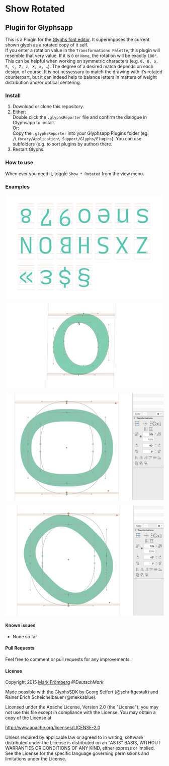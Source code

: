 # Show Rotated

## Plugin for Glyphsapp

This is a Plugin for the [Glyphs font editor](http://glyphsapp.com/). It superimposes the current shown glyph as a rotated copy of it self.  
If you enter a rotation value in the `Transformations Palette`, this plugin will resemble that very value. If it is `0` or `None`, the rotation will be exactly `180°`.  
This can be helpful when working on symmetric characters (e.g. `0, O, o, S, s, Z, z, X, x, …`). The degree of a desired match depends on each design, of course. It is not nessessary to match the drawing with it’s rotated counterpart, but it can indeed help to balance letters in matters of weight distribution and/or optical centering.

### Install

1. Download or clone this repository.
2. Either:  
   Double click the `.glyphsReporter` file and confirm the dialogue in Glyphsapp to install.  
   Or:  
   Copy the `.glyphsReporter` into your Glyphsapp Plugins folder (eg. `/Library/Application\ Support/Glyphs/Plugins`). You can use subfolders (e.g. to sort plugins by author) there.
3. Restart Glyphs.

### How to use

When ever you need it, toggle `Show * Rotated` from the view menu.

### Examples

![Show Rotated Demo](https://raw.githubusercontent.com/DeutschMark/Show-Rotated/master/Screenshots/Show%20Rotated%20-%20Mark%20-%20Froemberg%2001.png?raw=true "Show Rotated Demo")

![Show Rotated live Demo](https://github.com/DeutschMark/Show-Rotated/blob/master/Screenshots/Show%20Rotated%20-%20Mark%20-%20Froemberg%2002.gif?raw=true "Show Rotated live Demo")

![Show Rotated Demo](https://github.com/DeutschMark/Show-Rotated/blob/master/Screenshots/Show%20Rotated%20-%20Mark%20-%20Froemberg%2003.png?raw=true "Show Rotated Demo")

![Show Rotated Demo](https://github.com/DeutschMark/Show-Rotated/blob/master/Screenshots/Show%20Rotated%20-%20Mark%20-%20Froemberg%2004-png.png?raw=true "Show Rotated Demo")


#### Known issues

- None so far

#### Pull Requests

Feel free to comment or pull requests for any improvements.

#### License

Copyright 2015 [Mark Frömberg](http://www.markfromberg.com/) *@DeutschMark*

Made possible with the GlyphsSDK by Georg Seifert (@schriftgestalt) and Rainer Erich Scheichelbauer (@mekkablue).

Licensed under the Apache License, Version 2.0 (the "License");
you may not use this file except in compliance with the License.
You may obtain a copy of the License at

http://www.apache.org/licenses/LICENSE-2.0

Unless required by applicable law or agreed to in writing, software
distributed under the License is distributed on an "AS IS" BASIS,
WITHOUT WARRANTIES OR CONDITIONS OF ANY KIND, either express or implied.
See the License for the specific language governing permissions and
limitations under the License.
